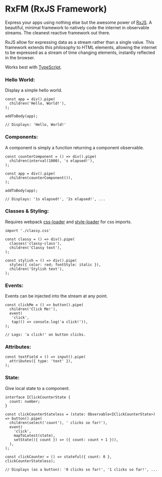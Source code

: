 # RxFM (RxJS Framework)

Express your apps using nothing else but the awesome power of [RxJS](https://github.com/ReactiveX/rxjs). A beautiful, minimal framework to natively code the internet in observable streams. The cleanest reactive framework out there.

RxJS allow for expressing data as a stream rather than a single value. This framework extends this philosophy to HTML elements, allowing the internet to be expressed as a stream of time changing elements, instantly reflected in the browser.

Works best with [TypeScript](https://www.typescriptlang.org/).

### Hello World:
Display a simple hello world.
```
const app = div().pipe(
  children('Hello, World!'),
);

addToBody(app);

// Displays: 'Hello, World!'
```

### Components:
A component is simply a function returning a component observable.
```
const counterComponent = () => div().pipe(
  children(interval(1000), 's elapsed!'),
);

const app = div().pipe(
  children(counterComponent()),
);

addToBody(app);

// Displays: '1s elapsed!', '2s elapsed!', ...
```

### Classes & Styling:
Requires webpack [css-loader](https://webpack.js.org/loaders/css-loader/) and [style-loader](https://webpack.js.org/loaders/style-loader/) for css imports.
```
import './classy.css'

const classy = () => div().pipe(
  classes('classy-class'),
  children('Classy text'),
);

const stylish = () => div().pipe(
  styles({ color: red; fontStyle: italic }),
  children('Stylish text'),
);
```

### Events:
Events can be injected into the stream at any point.
```
const clickMe = () => button().pipe(
  children('Click Me!'),
  event(
   'click',
   tap(() => console.log('a click!')),
);

// Logs: 'a click!' on button clicks.
```

### Attributes:
```
const textField = () => input().pipe(
  attributes({ type: 'text' }),
);
```

### State:
Give local state to a component.
```
interface IClickCounterState {
  count: number;
}

const clickCounterStateless = (state: Observable<IClickCounterState>) => button().pipe(
  children(select('count'), ' clicks so far!'),
  event(
    'click',
    mapToLatest(state),
    setState(({ count }) => ({ count: count + 1 })),
  ),
);

const clickCounter = () => stateful({ count: 0 }, clickCounterStateless);

// Displays (as a button): '0 clicks so far!', '1 clicks so far!', ...
```

